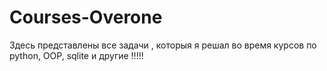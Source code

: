 # Courses-Overone
Здесь представлены все задачи , которыя я решал во время курсов по python, OOP, sqlite  и другие !!!!!

